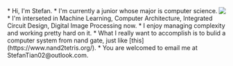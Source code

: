 <img align="right" src="https://github-readme-stats.vercel.app/api?username=stefan0219&count_private=true&include_all_commits=true&theme=radical&show_icons=true"/>
* Hi, I'm Stefan.
* I'm currently a junior whose major is computer science.
* I'm interseted in Machine Learning, Computer Architecture, Integrated Circuit Design, Digital Image Processing now.
* I enjoy managing complexity and working pretty hard on it.
* What I really want to accomplish is to bulid a computer system from nand gate, just like [this](https://www.nand2tetris.org/).
* You are welcomed to email me at StefanTian02@outlook.com.
